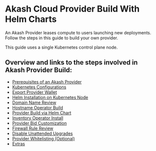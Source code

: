 # Akash Cloud Provider Build With Helm Charts

An Akash Provider leases compute to users launching new deployments. Follow the steps in this guide to build your own provider.

This guide uses a single Kubernetes control plane node.

## Overview and links to the steps involved in Akash Provider Build:

* [Prerequisites of an Akash Provider](step-1-prerequisites-of-an-akash-provider.md)
* [Kubernetes Configurations](step-2-kubernetes-configurations.md)
* [Export Provider Wallet](step-3-export-provider-wallet.md)
* [Helm Installation on Kubernetes Node](step-4-helm-installation-on-kubernetes-node.md)
* [Domain Name Review](step-5-domain-name-review.md)
* [Hostname Operator Build](step-7-hostname-operator-build.md)
* [Provider Build via Helm Chart](step-6-provider-build-via-helm-chart.md)
* [Inventory Operator Install](step-8-inventory-operator-install.md)
* [Provider Bid Customization](step-6-provider-bid-customization.md)
* [Firewall Rule Review](step-9-firewall-rule-review.md)
* [Disable Unattended Upgrades](step-11-disable-unattended-upgrades.md)
* [Provider Whitelisting (Optional)](step-11-provider-whitelisting-optional.md)
* [Extras](step-12-extras.md)
